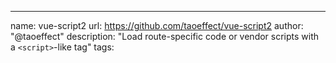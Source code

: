 ---
name: vue-script2
url: https://github.com/taoeffect/vue-script2
author: "@taoeffect"
description: "Load route-specific code or vendor scripts with a `<script>`-like tag"
tags: